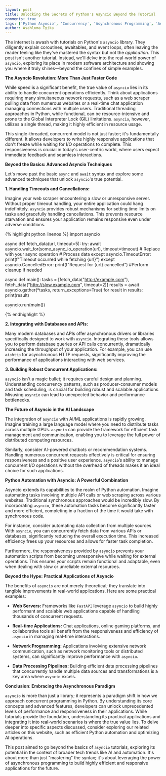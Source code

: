 ```yaml
---
layout: post
title: Unlocking the Secrets of Python's Asyncio Beyond the Tutorial
comments: true
tags: ['Python Asyncio', 'Concurrency', 'Asynchronous Programming', 'Advanced Python']
author: Asahluma Tyika
---
```


The internet is awash with tutorials on Python's `asyncio` library.  They diligently explain coroutines, awaitables, and event loops, often leaving the reader feeling like they've mastered the syntax but not the *application*.  This post isn't another tutorial.  Instead, we'll delve into the real-world power of `asyncio`, exploring its place in modern software architecture and showing you where it truly shines—beyond the confines of simple examples.

**The Asyncio Revolution:  More Than Just Faster Code**

While speed is a significant benefit, the true value of `asyncio` lies in its ability to handle concurrent operations efficiently.  Think about applications requiring many simultaneous network requests, such as a web scraper pulling data from numerous websites or a real-time chat application managing connections with multiple users.  Traditional threading approaches in Python, while functional, can be resource-intensive and prone to the Global Interpreter Lock (GIL) limitations. `asyncio`, however, utilizes a single thread, making it highly efficient in resource usage.

This single-threaded, concurrent model is not just faster; it's fundamentally different.  It allows developers to write highly responsive applications that don't freeze while waiting for I/O operations to complete.  This responsiveness is crucial in today's user-centric world, where users expect immediate feedback and seamless interactions.

**Beyond the Basics:  Advanced Asyncio Techniques**

Let's move past the basic `async` and `await` syntax and explore some advanced techniques that unlock `asyncio`'s true potential.

**1. Handling Timeouts and Cancellations:**

Imagine your web scraper encountering a slow or unresponsive server.  Without proper timeout handling, your entire application could hang indefinitely.  `asyncio` provides robust mechanisms for setting time limits on tasks and gracefully handling cancellations.  This prevents resource starvation and ensures your application remains responsive even under adverse conditions.

{% highlight python linenos %}
import asyncio

async def fetch_data(url, timeout=5):
    try:
        await asyncio.wait_for(some_async_io_operation(url), timeout=timeout) # Replace with your async operation
        # Process data
    except asyncio.TimeoutError:
        print(f"Timeout occurred while fetching {url}")
    except asyncio.CancelledError:
        print(f"Request for {url} cancelled")
        #Perform cleanup if needed

async def main():
    tasks = [fetch_data("http://example.com"), fetch_data("http://slow.example.com", timeout=2)]
    results = await asyncio.gather(*tasks, return_exceptions=True)
    for result in results:
        print(result)

asyncio.run(main())

{% endhighlight %}

**2.  Integrating with Databases and APIs:**

Many modern databases and APIs offer asynchronous drivers or libraries specifically designed to work with `asyncio`.  Integrating these tools allows you to perform database queries or API calls concurrently, dramatically increasing the throughput of your application.  For example, you can use `aiohttp` for asynchronous HTTP requests, significantly improving the performance of applications interacting with web services.

**3.  Building Robust Concurrent Applications:**

`asyncio` isn't a magic bullet; it requires careful design and planning.  Understanding concurrency patterns, such as producer-consumer models and task scheduling, is crucial for building robust and scalable applications.  Misusing `asyncio` can lead to unexpected behavior and performance bottlenecks.


**The Future of Asyncio in the AI Landscape**

The integration of `asyncio` with AI/ML applications is rapidly growing.  Imagine training a large language model where you need to distribute tasks across multiple GPUs.  `asyncio` can provide the framework for efficient task management and communication, enabling you to leverage the full power of distributed computing resources.

Similarly, consider AI-powered chatbots or recommendation systems.  Handling numerous concurrent requests effectively is critical for ensuring responsiveness and a positive user experience.  `asyncio`’s ability to manage concurrent I/O operations without the overhead of threads makes it an ideal choice for such applications.

**Python Automation with Asyncio: A Powerful Combination**

Asyncio extends its capabilities to the realm of Python automation.  Imagine automating tasks involving multiple API calls or web scraping across various websites.  Traditional synchronous approaches would be incredibly slow.  By incorporating `asyncio`, these automation tasks become significantly faster and more efficient, completing in a fraction of the time it would take with synchronous code.

For instance, consider automating data collection from multiple sources.  With `asyncio`, you can concurrently fetch data from various APIs or databases, significantly reducing the overall execution time.  This increased efficiency frees up your resources and allows for faster task completion.

Furthermore, the responsiveness provided by `asyncio` prevents your automation scripts from becoming unresponsive while waiting for external operations.  This ensures your scripts remain functional and adaptable, even when dealing with slow or unreliable external resources.

**Beyond the Hype:  Practical Applications of Asyncio**

The benefits of `asyncio` are not merely theoretical; they translate into tangible improvements in real-world applications.  Here are some practical examples:

* **Web Servers:**  Frameworks like `FastAPI` leverage `asyncio` to build highly performant and scalable web applications capable of handling thousands of concurrent requests.

* **Real-time Applications:**  Chat applications, online gaming platforms, and collaborative tools all benefit from the responsiveness and efficiency of `asyncio` in managing real-time interactions.

* **Network Programming:**  Applications involving extensive network communication, such as network monitoring tools or distributed systems, can significantly improve performance with `asyncio`.

* **Data Processing Pipelines:**  Building efficient data processing pipelines that concurrently handle multiple data sources and transformations is a key area where `asyncio` excels.

**Conclusion:  Embracing the Asynchronous Paradigm**

`asyncio` is more than just a library; it represents a paradigm shift in how we approach concurrent programming in Python.  By understanding its core concepts and advanced features, developers can unlock unprecedented levels of performance and responsiveness in their applications. While tutorials provide the foundation, understanding its practical applications and integrating it into real-world scenarios is where the true value lies. To delve deeper into specific aspects discussed, consider exploring our related articles on this website, such as efficient Python automation and optimizing AI operations.


This post aimed to go beyond the basics of `asyncio` tutorials, exploring its potential in the context of broader tech trends like AI and automation.  It's about more than just "mastering" the syntax; it's about leveraging the power of asynchronous programming to build highly efficient and responsive applications for the future.
